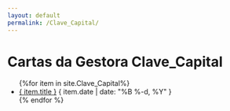 ```yaml
---
layout: default
permalink: /Clave_Capital/
---
```


<h1>Cartas da Gestora Clave_Capital</h1>
<ul>
{%for item in site.Clave_Capital%}
  <li>
    <a href="{ site.baseurl }{ item.url }">{ item.title }</a>
    <span>{ item.date | date: "%B %-d, %Y" }</span>
  </li>
    {% endfor %}
</ul>